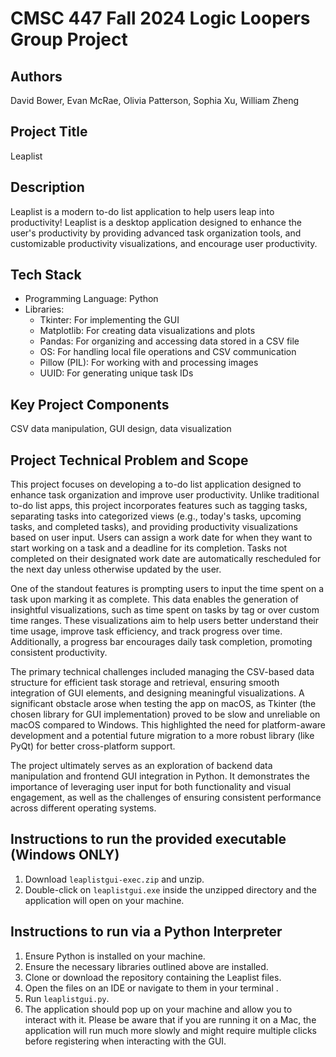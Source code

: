# CMSC 447 Fall 2024 Logic Loopers Group Project

## Authors
David Bower, Evan McRae, Olivia Patterson, Sophia Xu, William Zheng

## Project Title
Leaplist

## Description
Leaplist is a modern to-do list application to help users leap into productivity! Leaplist is a desktop application designed to enhance the user's productivity by providing advanced task organization tools, and customizable productivity visualizations, and encourage user productivity. 

## Tech Stack
- Programming Language: Python
- Libraries: 
    - Tkinter: For implementing the GUI
    - Matplotlib: For creating data visualizations and plots
    - Pandas: For organizing and accessing data stored in a CSV file
    - OS: For handling local file operations and CSV communication
    - Pillow (PIL): For working with and processing images
    - UUID: For generating unique task IDs

## Key Project Components
CSV data manipulation, GUI design, data visualization

## Project Technical Problem and Scope
This project focuses on developing a to-do list application designed to enhance task organization and improve user productivity. Unlike traditional to-do list apps, this project incorporates features such as tagging tasks, separating tasks into categorized views (e.g., today's tasks, upcoming tasks, and completed tasks), and providing productivity visualizations based on user input. Users can assign a work date for when they want to start working on a task and a deadline for its completion. Tasks not completed on their designated work date are automatically rescheduled for the next day unless otherwise updated by the user.

One of the standout features is prompting users to input the time spent on a task upon marking it as complete. This data enables the generation of insightful visualizations, such as time spent on tasks by tag or over custom time ranges. These visualizations aim to help users better understand their time usage, improve task efficiency, and track progress over time. Additionally, a progress bar encourages daily task completion, promoting consistent productivity.

The primary technical challenges included managing the CSV-based data structure for efficient task storage and retrieval, ensuring smooth integration of GUI elements, and designing meaningful visualizations. A significant obstacle arose when testing the app on macOS, as Tkinter (the chosen library for GUI implementation) proved to be slow and unreliable on macOS compared to Windows. This highlighted the need for platform-aware development and a potential future migration to a more robust library (like PyQt) for better cross-platform support.

The project ultimately serves as an exploration of backend data manipulation and frontend GUI integration in Python. It demonstrates the importance of leveraging user input for both functionality and visual engagement, as well as the challenges of ensuring consistent performance across different operating systems.

## Instructions to run the provided executable (Windows ONLY)
1. Download `leaplistgui-exec.zip` and unzip.
2. Double-click on `leaplistgui.exe` inside the unzipped directory and the application will open on your machine.

## Instructions to run via a Python Interpreter
1. Ensure Python is installed on your machine.
2. Ensure the necessary libraries outlined above are installed.
3. Clone or download the repository containing the Leaplist files.
4. Open the files on an IDE or navigate to them in your terminal .
5. Run `leaplistgui.py`.
6. The application should pop up on your machine and allow you to interact with it. Please be aware that if you are running it on a Mac, the application will run much more slowly and might require multiple clicks before registering when interacting with the GUI. 
